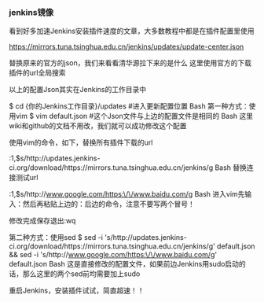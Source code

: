 ###	jenkins镜像
看到好多加速Jenkins安装插件速度的文章，大多数教程中都是在插件配置里使用

https://mirrors.tuna.tsinghua.edu.cn/jenkins/updates/update-center.json

替换原来的官方的json，我们来看看清华源拉下来的是什么 这里使用官方的下载插件的url全局搜索


以上的配置Json其实在Jenkins的工作目录中

$ cd {你的Jenkins工作目录}/updates  #进入更新配置位置
Bash
第一种方式：使用vim
$ vim default.json   #这个Json文件与上边的配置文件是相同的
Bash
这里wiki和github的文档不用改，我们就可以成功修改这个配置

使用vim的命令，如下，替换所有插件下载的url

:1,$s/http:\/\/updates.jenkins-ci.org\/download/https:\/\/mirrors.tuna.tsinghua.edu.cn\/jenkins/g
Bash
替换连接测试url

:1,$s/http:\/\/www.google.com/https:\/\/www.baidu.com/g
Bash
进入vim先输入：然后再粘贴上边的：后边的命令，注意不要写两个冒号！

修改完成保存退出:wq

第二种方式：使用sed
$ sed -i 's/http:\/\/updates.jenkins-ci.org\/download/https:\/\/mirrors.tuna.tsinghua.edu.cn\/jenkins/g' default.json && sed -i 's/http:\/\/www.google.com/https:\/\/www.baidu.com/g' default.json
Bash
这是直接修改的配置文件，如果前边Jenkins用sudo启动的话，那么这里的两个sed前均需要加上sudo

重启Jenkins，安装插件试试，简直超速！！